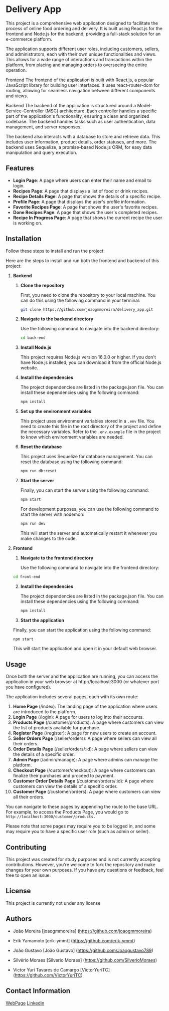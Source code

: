 # Delivery App

This project is a comprehensive web application designed to facilitate the process of online food ordering and delivery. It is built using React.js for the frontend and Node.js for the backend, providing a full-stack solution for an e-commerce platform.

The application supports different user roles, including customers, sellers, and administrators, each with their own unique functionalities and views. This allows for a wide range of interactions and transactions within the platform, from placing and managing orders to overseeing the entire operation.

Frontend
The frontend of the application is built with React.js, a popular JavaScript library for building user interfaces. It uses react-router-dom for routing, allowing for seamless navigation between different components and views.

Backend
The backend of the application is structured around a Model-Service-Controller (MSC) architecture. Each controller handles a specific part of the application's functionality, ensuring a clean and organized codebase. The backend handles tasks such as user authentication, data management, and server responses.

The backend also interacts with a database to store and retrieve data. This includes user information, product details, order statuses, and more. The backend uses Sequelize, a promise-based Node.js ORM, for easy data manipulation and query execution.

## Features

- **Login Page**: A page where users can enter their name and email to login.
- **Recipes Page**: A page that displays a list of food or drink recipes.
- **Recipe Details Page**: A page that shows the details of a specific recipe.
- **Profile Page**: A page that displays the user's profile information.
- **Favorite Recipes Page**: A page that shows the user's favorite recipes.
- **Done Recipes Page**: A page that shows the user's completed recipes.
- **Recipe In Progress Page**: A page that shows the current recipe the user is working on.

## Installation

Follow these steps to install and run the project:

Here are the steps to install and run both the frontend and backend of this project:

1. **Backend**

   1. **Clone the repository**

      First, you need to clone the repository to your local machine. You can do this using the following command in your terminal:

      ```bash
      git clone https://github.com/joaogmmoreira/delivery_app.git
      ```

   2. **Navigate to the backend directory**

      Use the following command to navigate into the backend directory:

      ```bash
      cd back-end
      ```

   3. **Install Node.js**

      This project requires Node.js version 16.0.0 or higher. If you don't have Node.js installed, you can download it from the official Node.js website.

   4. **Install the dependencies**

      The project dependencies are listed in the package.json file. You can install these dependencies using the following command:

      ```bash
      npm install
      ```

   5. **Set up the environment variables**

      This project uses environment variables stored in a `.env` file. You need to create this file in the root directory of the project and define the necessary variables. Refer to the `.env.example` file in the project to know which environment variables are needed.

   6. **Reset the database**

      This project uses Sequelize for database management. You can reset the database using the following command:

      ```bash
      npm run db:reset
      ```

   7. **Start the server**

      Finally, you can start the server using the following command:

      ```bash
      npm start
      ```

      For development purposes, you can use the following command to start the server with nodemon:

      ```bash
      npm run dev
      ```

      This will start the server and automatically restart it whenever you make changes to the code.

2. **Frontend**

   1. **Navigate to the frontend directory**

      Use the following command to navigate into the frontend directory:

   ```bash
   cd front-end
   ```

   2. **Install the dependencies**

      The project dependencies are listed in the package.json file. You can install these dependencies using the following command:

      ```bash
      npm install
      ```

   3. **Start the application**

   Finally, you can start the application using the following command:

   ```bash
   npm start
   ```

   This will start the application and open it in your default web browser.

## Usage

Once both the server and the application are running, you can access the application in your web browser at http://localhost:3000 (or whatever port you have configured).

The application includes several pages, each with its own route:

1. **Home Page** (/index): The landing page of the application where users are introduced to the platform.
2. **Login Page** (/login): A page for users to log into their accounts.
3. **Products Page** (/customer/products): A page where customers can view the list of products available for purchase.
4. **Register Page** (/register): A page for new users to create an account.
5. **Seller Orders Page** (/seller/orders): A page where sellers can view all their orders.
6. **Order Details Page** (/seller/orders/:id): A page where sellers can view the details of a specific order.
7. **Admin Page** (/admin/manage): A page where admins can manage the platform.
8. **Checkout Page** (/customer/checkout): A page where customers can finalize their purchases and proceed to payment.
9. **Customer Order Details Page** (/customer/orders/:id): A page where customers can view the details of a specific order.
10. **Customer Page** (/customer/orders): A page where customers can view all their orders.

You can navigate to these pages by appending the route to the base URL. For example, to access the Products Page, you would go to `http://localhost:3000/customer/products.`

Please note that some pages may require you to be logged in, and some may require you to have a specific user role (such as admin or seller).

## Contributing

This project was created for study purposes and is not currently accepting contributions. However, you're welcome to fork the repository and make changes for your own purposes. If you have any questions or feedback, feel free to open an issue.

## License

This project is currently not under any license

## Authors

- João Moreira
  [joaogmmoreira]
  (https://github.com/joaogmmoreira)

- Erik Yamamoto
  [erik-ymmt]
  (https://github.com/erik-ymmt)

- João Gustavo
  [João Gustavo]
  (https://github.com/Joaogustavo789)

- Silvério Moraes
  [Silverio Moraes]
  (https://github.com/SilverioMoraes)

- Victor Yuri Tavares de Camargo
  [VictorYuriTC]
  (https://github.com/VictorYuriTC)

## Contact Information

[WebPage](https://www.joaomoreira.net/)
[Linkedin](https://www.linkedin.com/in/joao-moreira-dev/)
